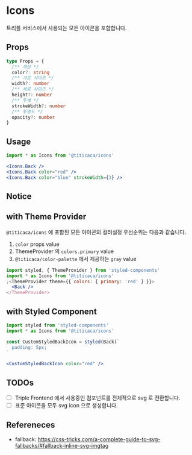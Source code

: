 # Icons

트리플 서비스에서 사용되는 모든 아이콘을 포함합니다.

## Props

```ts
type Props = {
  /** 색상 */
  color?: string
  /** 가로 사이즈 */
  width?: number
  /** 세로 사이즈 */
  height?: number
  /** 두께 */
  strokeWidth?: number
  /** 투명도 */
  opacity?: number
}
```

## Usage

```jsx
import * as Icons from '@titicaca/icons'

<Icons.Back />
<Icons.Back color="red" />
<Icons.Back color="blue" strokeWidth={3} />
```

## Notice

## with Theme Provider

`@titicaca/icons` 에 포함된 모든 아이콘의 컬러설정 우선순위는 다음과 같습니다.

1. `color` props value
2. ThemeProvider 의 `colors.primary` value
3. `@titicaca/color-palette` 에서 제공하는 `gray` value

```jsx
import styled, { ThemeProvider } from 'styled-components'
import * as Icons from '@titicaca/icons'
;<ThemeProvider theme={{ colors: { primary: 'red' } }}>
  <Back />
</ThemeProvider>
```

## with Styled Component

```jsx
import styled from 'styled-components'
import * as Icons from '@titicaca/icons'

const CustomStyledBackIcon = styled(Back)`
  padding: 5px;
`

<CustomStyledBackIcon color="red" />
```

## TODOs

- [ ] Triple Frontend 에서 사용중인 컴포넌트를 전체적으로 svg 로 전환합니다.
- [ ] 표준 아이콘을 모두 svg icon 으로 생성합니다.

## Refereneces

- fallback: https://css-tricks.com/a-complete-guide-to-svg-fallbacks/#fallback-inline-svg-imgtag
